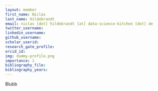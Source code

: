 ```yaml
---
layout: member
first_name: Niclas
last_name: Hildebrandt
email: niclas [dot] hildebrandt [at] data-science-kitchen [dot] de
twitter_username:
linkedin_username:
github_username:
scholar_userid:
research_gate_profile:
orcid_id:
img: dummy-profile.png
importance: 1
bibliography_file:
bibliography_years:
---
```


Blubb
	
